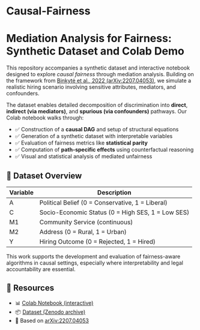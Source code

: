 # Causal-Fairness
# Mediation Analysis for Fairness: Synthetic Dataset and Colab Demo

This repository accompanies a synthetic dataset and interactive notebook designed to explore *causal fairness* through mediation analysis. Building on the framework from [Binkytė et al., 2022 (arXiv:2207.04053)](https://arxiv.org/abs/2207.04053), we simulate a realistic hiring scenario involving sensitive attributes, mediators, and confounders.

The dataset enables detailed decomposition of discrimination into **direct**, **indirect (via mediators)**, and **spurious (via confounders)** pathways. Our Colab notebook walks through:

- ✅ Construction of a **causal DAG** and setup of structural equations  
- ✅ Generation of a synthetic dataset with interpretable variables  
- ✅ Evaluation of fairness metrics like **statistical parity**  
- ✅ Computation of **path-specific effects** using counterfactual reasoning  
- ✅ Visual and statistical analysis of mediated unfairness

## 📁 Dataset Overview

| Variable | Description |
|---------|-------------|
| A | Political Belief (0 = Conservative, 1 = Liberal) |
| C | Socio-Economic Status (0 = High SES, 1 = Low SES) |
| M1 | Community Service (continuous) |
| M2 | Address (0 = Rural, 1 = Urban) |
| Y | Hiring Outcome (0 = Rejected, 1 = Hired) |

This work supports the development and evaluation of fairness-aware algorithms in causal settings, especially where interpretability and legal accountability are essential.

## 🔗 Resources

- 📊 [Colab Notebook (interactive)](https://colab.research.google.com/drive/1q93gnr3NNl9oFf8QdzK87L40JPwGQqRI?usp=sharing)
- 📦 [Dataset (Zenodo archive)](ZENODO_DOI_LINK)
- 📜 Based on [arXiv:2207.04053](https://arxiv.org/abs/2207.04053)
